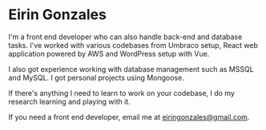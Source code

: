 # Eirin Gonzales

I'm a front end developer who can also handle back-end and database tasks. I've worked with various codebases from Umbraco setup, React web application powered by AWS and WordPress setup with Vue.

I also got experience working with database management such as MSSQL and MySQL. I got personal projects using Mongoose.

If there's anything I need to learn to work on your codebase, I do my research learning and playing with it.

If you need a front end developer, email me at eiringonzales@gmail.com.